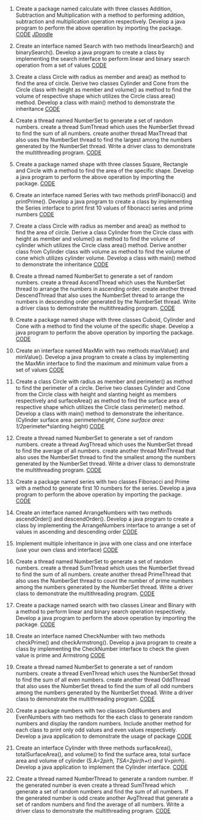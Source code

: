 1. Create a package named calculate with three classes Addition, Subtraction and Multiplication with a method to performing addition, subtraction and multiplication operation respectively. Develop a java program to perform the above operation by importing the package.
[CODE](https://github.com/sriramanandhu/JavaProg/tree/main/modelProgram/m01OperatorDemo)
[JDoodle](https://www.jdoodle.com/ia/6lE)

2. Create an interface named Search with two methods linearSearch() and binarySearch(). Develop a java program to create a class by implementing the search interface to perform linear and binary search operation from a set of values
[CODE](https://github.com/sriramanandhu/JavaProg/tree/main/modelProgram/m02SearchDemo)

3. Create a class Circle with radius as member and area() as method to find the area of circle. Derive two classes Cylinder and Cone from the Circle class with height as member and volume() as method to find the volume of respective shape which utilizes the Circle class area() method. Develop a class with main() method to demonstrate the inheritance
[CODE](https://github.com/sriramanandhu/JavaProg/tree/main/modelProgram/m03InheritanceDemo)

4. Create a thread named NumberSet to generate a set of random numbers. create a thread SumThread which uses the NumberSet thread to find the sum of all numbers. create another thread MaxThread that also uses the NumberSet thread to find the largest among the numbers generated by the NumberSet thread. Write a driver class to demonstrate the multithreading program.
[CODE](https://github.com/sriramanandhu/JavaProg/tree/main/modelProgram/m04SumMaxDemo)

5. Create a package named shape with three classes Square, Rectangle and Circle with a method to find the area of the specific shape. Develop a java program to perform the above operation by importing the package.
[CODE](https://github.com/sriramanandhu/JavaProg/tree/main/modelProgram/m05ShapeDemo)

6. Create an interface named Series with two methods printFibonacci() and printPrime(). Develop a java program to create a class by implementing the Series interface to print first 10 values of fibonacci series and prime numbers
[CODE](https://github.com/sriramanandhu/JavaProg/tree/main/modelProgram/m06SeriesDemo)

7. Create a class Circle with radius as member and area() as method to find the area of circle. Derive a class Cylinder from the Circle class with height as member and volume() as method to find the volume of cylinder which utilizes the Circle class area() method. Derive another class from Cylinder class with volume as method to find the volume of cone which utilizes cylinder volume. Develop a class with main() method to demonstrate the inheritance
[CODE](https://github.com/sriramanandhu/JavaProg/tree/main/modelProgram/m07CircleInheritanceDemo)

8. Create a thread named NumberSet to generate a set of random numbers. create a thread AscendThread which uses the NumberSet thread to arrange the numbers in ascending order. create another thread DescendThread that also uses the NumberSet thread to arrange the numbers in descending order generated by the NumberSet thread. Write a driver class to demonstrate the multithreading program.
[CODE](https://github.com/sriramanandhu/JavaProg/tree/main/modelProgram/m08AscendDescendDemo)

9. Create a package named shape with three classes Cuboid, Cylinder and Cone with a method to find the volume of the specific shape. Develop a java program to perform the above operation by importing the package.
[CODE](https://github.com/sriramanandhu/JavaProg/tree/main/modelProgram/m09PackageCuboidDemo)

10. Create an interface named MaxMin with two methods maxValue() and minValue(). Develop a java program to create a class by implementing the MaxMin interface to find the maximum and minimum value from a set of values
[CODE](https://github.com/sriramanandhu/JavaProg/tree/main/modelProgram/m10MaxMin)

11. Create a class Circle with radius as member and perimeter() as method to find the perimeter of a circle. Derive two classes Cylinder and Cone from the Circle class with height and slanting height as members respectively and surfaceArea() as method to find the surface area of respective shape which utilizes the Circle class perimeter() method. Develop a class with main() method to demonstrate the inheritance. (Cylinder surface area: perimeter*height, Cone surface area: 1/2*perimeter*slanting height)
[CODE](https://github.com/sriramanandhu/JavaProg/tree/main/modelProgram/m11SurfaceArea)

12. Create a thread named NumberSet to generate a set of random numbers. create a thread AvgThread which uses the NumberSet thread to find the average of all numbers. create another thread MinThread that also uses the NumberSet thread to find the smallest among the numbers generated by the NumberSet thread. Write a driver class to demonstrate the multithreading program.
[CODE](https://github.com/sriramanandhu/JavaProg/tree/main/modelProgram/m12AvgMin)

13. Create a package named series with two classes Fibonacci and Prime with a method to generate first 10 numbers for the series. Develop a java program to perform the above operation by importing the package.
[CODE](https://github.com/sriramanandhu/JavaProg/tree/main/modelProgram/m13SeriesDemo)

14. Create an interface named ArrangeNumbers with two methods ascendOrder() and descendOrder(). Develop a java program to create a class by implementing the ArrangeNumbers interface to arrange a set of values in ascending and descending order
[CODE](https://github.com/sriramanandhu/JavaProg/tree/main/modelProgram/m14ArrangeInterface)

15. Implement multiple inheritance in java with one class and one interface (use your own class and interface)
[CODE](https://github.com/sriramanandhu/JavaProg/tree/main/modelProgram/m15MultiInheritance)

16. Create a thread named NumberSet to generate a set of random numbers. create a thread SumThread which uses the NumberSet thread to find the sum of all numbers. create another thread PrimeThread that also uses the NumberSet thread to count the number of prime numbers among the numbers generated by the NumberSet thread. Write a driver class to demonstrate the multithreading program.
[CODE](https://github.com/sriramanandhu/JavaProg/tree/main/modelProgram/m16SumPrime)

17. Create a package named search with two classes Linear and Binary with a method to perform linear and binary search operation respectively. Develop a java program to perform the above operation by importing the package.
[CODE](https://github.com/sriramanandhu/JavaProg/tree/main/modelProgram/m17PackageSearch)

18. Create an interface named CheckNumber with two methods checkPrime() and checkArmstrong(). Develop a java program to create a class by implementing the CheckNumber interface to check the given value is prime and Armstrong
[CODE](https://github.com/sriramanandhu/JavaProg/tree/main/modelProgram/m18InterfaceCheckNumber)

19. Create a thread named NumberSet to generate a set of random numbers. create a thread EvenThread which uses the NumberSet thread to find the sum of all even numbers. create another thread OddThread that also uses the NumberSet thread to find the sum of all odd numbers among the numbers generated by the NumberSet thread. Write a driver class to demonstrate the multithreading program.
[CODE](https://github.com/sriramanandhu/JavaProg/tree/main/modelProgram/m19EvenSumOddSum)

20. Create a package numbers with two classes OddNumbers and EvenNumbers with two methods for the each class to generate random numbers and display the random numbers. Include another method for each class to print only odd values and even values respectively. Develop a java application to demonstrate the usage of package
[CODE](https://github.com/sriramanandhu/JavaProg/tree/main/modelProgram/m20EvenOdd)

21. Create an interface Cylinder with three methods surfaceArea(), totalSurfaceArea(), and volume() to find the surface area, total surface area and volume of cylinder (S.A=2*pi*r*h, TSA=2*pi*r(h+r) and V=pi*r*r*h). Develop a java application to implement the Cylinder interface.
[CODE](https://github.com/sriramanandhu/JavaProg/tree/main/modelProgram/m21InterfaceCylinderDemo)

22. Create a thread named NumberThread to generate a random number. If the generated number is even create a thread SumThread which generate a set of random numbers and find the sum of all numbers. If the generated number is odd create another AvgThread that generate a set of random numbers and find the average of all numbers. Write a driver class to demonstrate the multithreading program.
[CODE](https://github.com/sriramanandhu/JavaProg/tree/main/modelProgram/m22EvenSumOddAvg)
